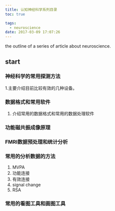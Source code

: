 ```yaml
---
title: 认知神经科学系列目录
toc: true

tags:
  - neuroscience
date: 2017-03-09 17:07:26
---
```


the outline of a series of article about neuroscience. 
<!-- more -->
## start
### 神经科学的常用探测方法
1.主要介绍目前比较有效的几种设备。

### 数据格式和常用软件
1. 介绍常用的数据格式和常用的数据处理软件

### 功能磁共振成像原理

### FMRI数据预处理和统计分析

### 常用的分析数据的方法
1. MVPA
2. 功能连接
3. 有效连接
4. signal change
5. RSA

### 常用的看图工具和画图工具

